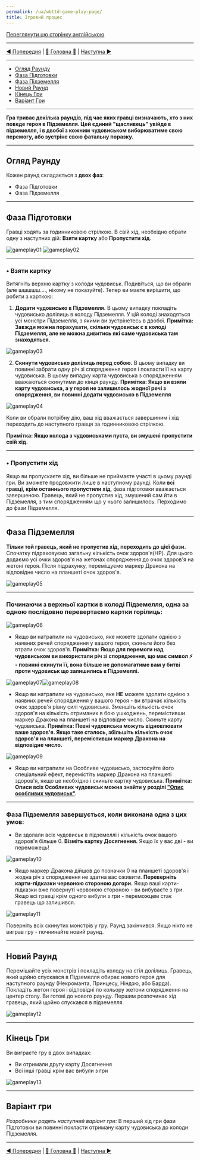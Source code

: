 ```yaml
---
permalink: /ua/wbttd-game-play-page/
title: Ігровий процес
---
```


[Переглянути цю сторінку англійською](../en/GamePlayPage.md)

***

[◄ Попередня](GameSetupPage.md) | [🚪 Головна 🚪](IndexPage.md) | [Наступна ►](ClarificationsOfEquipmentTilesPage.md)

***

* [Огляд Раунду](#огляд-раунду)
* [Фаза Підготовки](#фаза-підготовки)
* [Фаза Підземелля](#фаза-підземелля)
* [Новий Раунд](#новий-раунд)
* [Кінець Гри](#кінець-гри)
* [Варіант Гри](#варіант-гри)

***

**Гра триває декілька раундів, під час яких гравці визначають, хто з них поведе героя в Підземелля. Цей єдиний "щасливець" увійде в підземелля, і в двобої з кожним чудовиськом виборюватиме свою перемогу, або зустріне свою фатальну поразку.**

***

## Огляд Раунду

Кожен раунд складається з **двох фаз**:

* Фаза Підготовки
* Фаза Підземелля

***

## Фаза Підготовки

Гравці ходять за годинниковою стрілкою. В свій хід, необхідно обрати одну з наступних дій: **Взяти картку** або **Пропустити хід**.

![gameplay01] ![gameplay02]

***

### • Взяти картку

Витягніть верхню картку з колоди чудовиськ. Подивіться, що ви обрали (але шшшшш...., нікому не показуйте). Тепер ви маєте вирішити, що робити з карткою:

1. **Додати чудовисько в Підземелля.** В цьому випадку покладіть чудовисько долілиць в колоду Підземелля. У цій колоді знаходяться усі монстри Підземелля, з якими ви зустрінетесь в двобої. **Примітка: Завжди можна порахувати, скільки чудовиськ є в колоді Підземелля, але не можна дивитись які саме чудовиська там знаходяться.**

![gameplay03]

2. **Скинути чудовисько долілиць перед собою.** В цьому випадку ви повинні забрати одну річ зі спорядження героя і покласти її на карту чудовиська. В цьому випадку карта чудовиська з спорядженням вважаються скинутими до кінця раунду. **Примітка: Якщо ви взяли карту чудовиська, а у героя не залишилось жодної речі з спорядження, ви повинні додати чудовисько в Підземелля**

![gameplay04]

Коли ви обрали потрібну дію, ваш хід вважається завершиним і хід переходить до наступного гравця за годинниковою стрілкою.

**Примітка: Якщо колода з чудовиськами пуста, ви змушені пропустити свій хід.**

***

### • Пропустити хід

Якщо ви пропускаєте хід, ви більше не приймаєте участі в цьому раунді гри. Ви зможете продовжити лише в наступному раунді. Коли **всі гравці, крім останнього пропустили хід**, фаза підготовки вважається завершеною. Гравець, який не пропустив хід, змушений сам йти в Підземелля, з тим спорядженням що у нього залишилось. Перходимо до фази Підземелля.

***

## Фаза Підземелля

**Тільки той гравець, який не пропустив хід, переходить до цієї фази.** Спочатку підраховуємо загальну кількість очок здоров'я(HP). Для цього додаємо усі очки здоров'я на жетонах спорядження до очок здоров'я на жетоні героя. Після підрахунку, переміщуємо маркер Дракона на відповідне число на планшеті очок здоров'я.

![gameplay05]

***

### **Починаючи з верхньої картки в колоді Підземелля, одна за одною послідовно перевертаємо картки горілиць:**

![gameplay06]

* Якщо ви натрапили на чудовисько, яке можете здолати однією з наявних речей спорядження у вашого героя, скиньте його без втрати очок здоров'я. **Примітка: Якщо для перемоги над чудовиськом ви використали річ зі спорядження, що має символ ⚡ - повинні скинути її, вона більше не допомагатиме вам у битві проти чудовиськ що залишились в Підземеллі.**

![gameplay07]![gameplay08]

* Якщо ви натрапили на чудовисько, яке **НЕ** можете здолати однією з наявних речей спорядження у вашого героя - ви втрачає кількість очок здоров'я рівну силі чудовиська. Зменшіть кількість очок здоров'я на кількість отриманих в бою ушкоджень, перемістивши маркер Дракона на планшеті на відповідне число. Скиньте карту чудовиська. **Примітка: Певні чудовиська можуть відновлювати ваше здоров'я. Якщо таке сталось, збільшіть кількість очок здоров'я на планшеті, перемістивши маркер Дракона на відповідне число.**

![gameplay09]

* Якщо ви натрапили на Особливе чудовисько, застосуйте його спеціальний ефект, перемістіть маркер Дракона на планшеті здоров'я, якщо це необхідно і скиньте картку чудовиська. **Примітка: Описи всіх Особливих чудовиськ можна знайти у розділі ["Опис особливих чудовиськ"](DescriptionOfSpecialMonsters.md).**

***

### **Фаза Підземелля завершується, коли виконана одна з цих умов:**

* Ви здолали всіх чудовиськ в підземеллі і кількість очок вашого здоров'я більше 0. **Візміть картку Досягнення.** Якщо їх у вас дві - ви переможець!

![gameplay10]

* Якщо маркер Дракона дійшов до позначки 0 на планшеті здоров'я і жодна річ з спорядження не здатна вас оживити. **Переверніть карти-підказки червоною стороною догори.** Якщо ваші карти-підказки вже повернуті червоною стороною - ви вибуваєте з гри. Якщо всі гравці крім одного вибули з гри - переможцем стає гравець що залишився.

![gameplay11]

Поверніть всіх скинутих монстрів у гру. Раунд закінчився. Якщо ніхто не виграв гру - почнинайте новий раунд.

***

## Новий Раунд

Перемішайте усіх монстрів і покладіть колоду на стіл долілиць. Гравець, який щойно спускався в Підземелля обирає нового героя для наступного раунду (Некроманта, Принцесу, Ніндзю, або Барда). Покладіть жетон героя і відповідні по кольору жетони спорядження на центер столу. Ви готові до нового раунду. Першим розпочинає хід гравець, який щойно спускався в підземелля.

![gameplay12]

***

## Кінець Гри

Ви виграєте гру в двох випадках:

* Ви отримали другу карту Досягнення
* Всі інші гравці крім вас вибули з гри

![gameplay13]

***

## Варіант гри

*Розробники радять наступний варіант гри:* В перший хід гри фази Підготовки ви повинні покласти отриману карту чудовиська до колоди Підземелля.

***

[◄ Попередня](GameSetupPage.md) | [🚪 Головна 🚪](IndexPage.md) | [Наступна ►](ClarificationsOfEquipmentTilesPage.md)

<!--Image links ref-->
[gameplay01]: ../../resources/img/gameplay01.jpg
[gameplay02]: ../../resources/img/gameplay02.jpg
[gameplay03]: ../../resources/img/gameplay03.jpg
[gameplay04]: ../../resources/img/gameplay04.jpg
[gameplay05]: ../../resources/img/gameplay05.jpg
[gameplay06]: ../../resources/img/gameplay06.jpg
[gameplay07]: ../../resources/img/gameplay07.jpg
[gameplay08]: ../../resources/img/gameplay08.jpg
[gameplay09]: ../../resources/img/gameplay09.jpg
[gameplay10]: ../../resources/img/gameplay10.jpg
[gameplay11]: ../../resources/img/gameplay11.jpg
[gameplay12]: ../../resources/img/gameplay12.jpg
[gameplay13]: ../../resources/img/gameplay13.jpg

